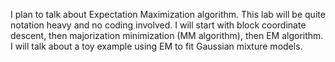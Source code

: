 I plan to talk about Expectation Maximization algorithm. This lab will be quite notation heavy and no coding involved. 
I will start with block coordinate descent, then majorization minimization (MM algorithm), then EM algorithm. I will talk about a toy example using EM to fit Gaussian mixture models.
